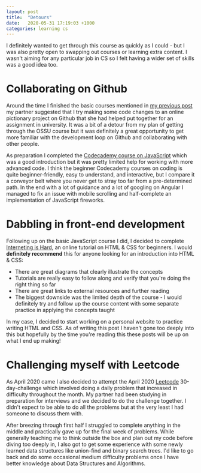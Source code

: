 ```yaml
---
layout: post
title:  "Detours"
date:   2020-05-31 17:19:03 +1000
categories: learning cs
---
```

I definitely wanted to get through this course as quickly as I could - but I was also pretty open to swapping out courses or learning extra content. I wasn't aiming for any particular job in CS so I felt having a wider set of skills was a good idea too.

# Collaborating on Github
Around the time I finished the basic courses mentioned in [my previous post](https://andyluu.com/jekyll/update/2020/05/31/learning-the-basics.html) my partner suggested that I try making some code changes to an online pictionary project on Github that she had helped put together for an assignment in university. It was a bit of a detour from my plan of getting through the OSSU course but it was definitely a great opportunity to get more familiar with the development loop on Github and collaborating with other people.

As preparation I completed the [Codecademy course on JavaScript](https://www.codecademy.com/learn/introduction-to-javascript) which was a good introduction but it was pretty limited help for working with more advanced code. I think the beginner Codecademy courses on coding is quite beginner-friendly, easy to understand, and interactive, but I compare it a conveyor belt where you never get to stray too far from a pre-determined path. In the end with a lot of guidance and a lot of googling on Angular I managed to fix an issue with mobile scrolling and half-complete an implementation of JavaScript fireworks.

# Dabbling in front-end development
Following up on the basic JavaScript course I did, I decided to complete [Interneting is Hard](https://www.internetingishard.com/html-and-css/), an online tutorial on HTML & CSS for beginners. I would **definitely recommend** this for anyone looking for an introduction into HTML & CSS:
- There are great diagrams that clearly illustrate the concepts
- Tutorials are really easy to follow along and verify that you're doing the right thing so far
- There are great links to external resources and further reading
- The biggest downside was the limited depth of the course - I would definitely try and follow up the course content with some separate practice in applying the concepts taught

In my case, I decided to start working on a personal website to practice writing HTML and CSS. As of writing this post I haven't gone too deeply into this but hopefully by the time you're reading this these posts will be up on what I end up making!


# Challenging myself with Leetcode
As April 2020 came I also decided to attempt the April 2020 [Leetcode](https://leetcode.com/) 30-day-challenge which involved doing a daily problem that increased in difficulty throughout the month. My partner had been studying in preparation for interviews and we decided to do the challenge together. I didn't expect to be able to do all the problems but at the very least I had someone to discuss them with.

After breezing through first half I struggled to complete anything in the middle and practically gave up for the final week of problems. While generally teaching me to think outside the box and plan out my code before diving too deeply in, I also got to get some experience with some newly learned data structures like union-find and binary search trees. I'd like to go back and do some occasional medium difficulty problems once I have better knowledge about Data Structures and Algorithms.
